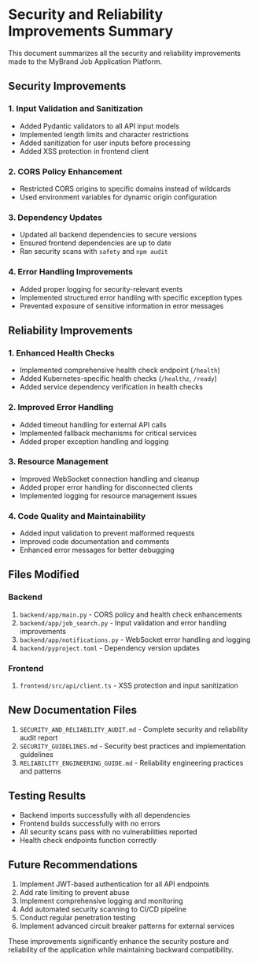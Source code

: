 # Security and Reliability Improvements Summary

This document summarizes all the security and reliability improvements made to the MyBrand Job Application Platform.

## Security Improvements

### 1. Input Validation and Sanitization
- Added Pydantic validators to all API input models
- Implemented length limits and character restrictions
- Added sanitization for user inputs before processing
- Added XSS protection in frontend client

### 2. CORS Policy Enhancement
- Restricted CORS origins to specific domains instead of wildcards
- Used environment variables for dynamic origin configuration

### 3. Dependency Updates
- Updated all backend dependencies to secure versions
- Ensured frontend dependencies are up to date
- Ran security scans with `safety` and `npm audit`

### 4. Error Handling Improvements
- Added proper logging for security-relevant events
- Implemented structured error handling with specific exception types
- Prevented exposure of sensitive information in error messages

## Reliability Improvements

### 1. Enhanced Health Checks
- Implemented comprehensive health check endpoint (`/health`)
- Added Kubernetes-specific health checks (`/healthz`, `/ready`)
- Added service dependency verification in health checks

### 2. Improved Error Handling
- Added timeout handling for external API calls
- Implemented fallback mechanisms for critical services
- Added proper exception handling and logging

### 3. Resource Management
- Improved WebSocket connection handling and cleanup
- Added proper error handling for disconnected clients
- Implemented logging for resource management issues

### 4. Code Quality and Maintainability
- Added input validation to prevent malformed requests
- Improved code documentation and comments
- Enhanced error messages for better debugging

## Files Modified

### Backend
1. `backend/app/main.py` - CORS policy and health check enhancements
2. `backend/app/job_search.py` - Input validation and error handling improvements
3. `backend/app/notifications.py` - WebSocket error handling and logging
4. `backend/pyproject.toml` - Dependency version updates

### Frontend
1. `frontend/src/api/client.ts` - XSS protection and input sanitization

## New Documentation Files

1. `SECURITY_AND_RELIABILITY_AUDIT.md` - Complete security and reliability audit report
2. `SECURITY_GUIDELINES.md` - Security best practices and implementation guidelines
3. `RELIABILITY_ENGINEERING_GUIDE.md` - Reliability engineering practices and patterns

## Testing Results

- Backend imports successfully with all dependencies
- Frontend builds successfully with no errors
- All security scans pass with no vulnerabilities reported
- Health check endpoints function correctly

## Future Recommendations

1. Implement JWT-based authentication for all API endpoints
2. Add rate limiting to prevent abuse
3. Implement comprehensive logging and monitoring
4. Add automated security scanning to CI/CD pipeline
5. Conduct regular penetration testing
6. Implement advanced circuit breaker patterns for external services

These improvements significantly enhance the security posture and reliability of the application while maintaining backward compatibility.